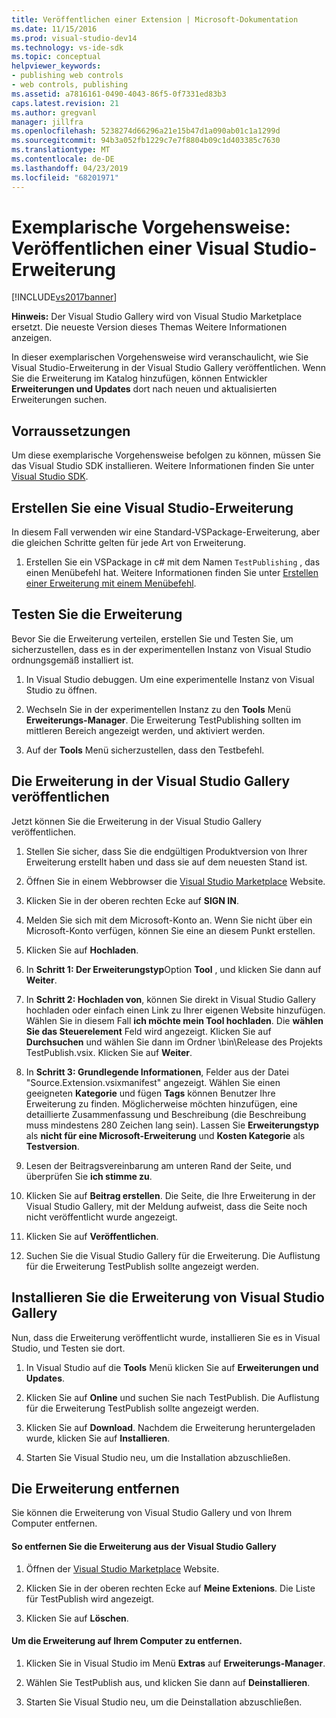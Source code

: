 ```yaml
---
title: Veröffentlichen einer Extension | Microsoft-Dokumentation
ms.date: 11/15/2016
ms.prod: visual-studio-dev14
ms.technology: vs-ide-sdk
ms.topic: conceptual
helpviewer_keywords:
- publishing web controls
- web controls, publishing
ms.assetid: a7816161-0490-4043-86f5-0f7331ed83b3
caps.latest.revision: 21
ms.author: gregvanl
manager: jillfra
ms.openlocfilehash: 5238274d66296a21e15b47d1a090ab01c1a1299d
ms.sourcegitcommit: 94b3a052fb1229c7e7f8804b09c1d403385c7630
ms.translationtype: MT
ms.contentlocale: de-DE
ms.lasthandoff: 04/23/2019
ms.locfileid: "68201971"
---
```

# <a name="walkthrough-publishing-a-visual-studio-extension"></a>Exemplarische Vorgehensweise: Veröffentlichen einer Visual Studio-Erweiterung
[!INCLUDE[vs2017banner](../includes/vs2017banner.md)]

**Hinweis:** Der Visual Studio Gallery wird von Visual Studio Marketplace ersetzt. Die neueste Version dieses Themas Weitere Informationen anzeigen.

In dieser exemplarischen Vorgehensweise wird veranschaulicht, wie Sie Visual Studio-Erweiterung in der Visual Studio Gallery veröffentlichen. Wenn Sie die Erweiterung im Katalog hinzufügen, können Entwickler **Erweiterungen und Updates** dort nach neuen und aktualisierten Erweiterungen suchen.

## <a name="prerequisites"></a>Vorraussetzungen
 Um diese exemplarische Vorgehensweise befolgen zu können, müssen Sie das Visual Studio SDK installieren. Weitere Informationen finden Sie unter [Visual Studio SDK](../extensibility/visual-studio-sdk.md).

## <a name="create-a-visual-studio-extension"></a>Erstellen Sie eine Visual Studio-Erweiterung
 In diesem Fall verwenden wir eine Standard-VSPackage-Erweiterung, aber die gleichen Schritte gelten für jede Art von Erweiterung.

1. Erstellen Sie ein VSPackage in c# mit dem Namen `TestPublishing` , das einen Menübefehl hat. Weitere Informationen finden Sie unter [Erstellen einer Erweiterung mit einem Menübefehl](../extensibility/creating-an-extension-with-a-menu-command.md).

## <a name="test-the-extension"></a>Testen Sie die Erweiterung
 Bevor Sie die Erweiterung verteilen, erstellen Sie und Testen Sie, um sicherzustellen, dass es in der experimentellen Instanz von Visual Studio ordnungsgemäß installiert ist.

1. In Visual Studio debuggen. Um eine experimentelle Instanz von Visual Studio zu öffnen.

2. Wechseln Sie in der experimentellen Instanz zu den **Tools** Menü **Erweiterungs-Manager**. Die Erweiterung TestPublishing sollten im mittleren Bereich angezeigt werden, und aktiviert werden.

3. Auf der **Tools** Menü sicherzustellen, dass den Testbefehl.

## <a name="publish-the-extension-to-the-visual-studio-gallery"></a>Die Erweiterung in der Visual Studio Gallery veröffentlichen
 Jetzt können Sie die Erweiterung in der Visual Studio Gallery veröffentlichen.

1. Stellen Sie sicher, dass Sie die endgültigen Produktversion von Ihrer Erweiterung erstellt haben und dass sie auf dem neuesten Stand ist.

2. Öffnen Sie in einem Webbrowser die [Visual Studio Marketplace](https://marketplace.visualstudio.com/) Website.

3. Klicken Sie in der oberen rechten Ecke auf **SIGN IN**.

4. Melden Sie sich mit dem Microsoft-Konto an. Wenn Sie nicht über ein Microsoft-Konto verfügen, können Sie eine an diesem Punkt erstellen.

5. Klicken Sie auf **Hochladen**.

6. In **Schritt 1: Der Erweiterungstyp**Option **Tool** , und klicken Sie dann auf **Weiter**.

7. In **Schritt 2: Hochladen von**, können Sie direkt in Visual Studio Gallery hochladen oder einfach einen Link zu Ihrer eigenen Website hinzufügen. Wählen Sie in diesem Fall **ich möchte mein Tool hochladen**. Die **wählen Sie das Steuerelement** Feld wird angezeigt. Klicken Sie auf **Durchsuchen** und wählen Sie dann im Ordner \bin\Release des Projekts TestPublish.vsix. Klicken Sie auf **Weiter**.

8. In **Schritt 3: Grundlegende Informationen**, Felder aus der Datei "Source.Extension.vsixmanifest" angezeigt. Wählen Sie einen geeigneten **Kategorie** und fügen **Tags** können Benutzer Ihre Erweiterung zu finden. Möglicherweise möchten hinzufügen, eine detaillierte Zusammenfassung und Beschreibung (die Beschreibung muss mindestens 280 Zeichen lang sein). Lassen Sie **Erweiterungstyp** als **nicht für eine Microsoft-Erweiterung** und **Kosten Kategorie** als **Testversion**.

9. Lesen der Beitragsvereinbarung am unteren Rand der Seite, und überprüfen Sie **ich stimme zu**.

10. Klicken Sie auf **Beitrag erstellen**. Die Seite, die Ihre Erweiterung in der Visual Studio Gallery, mit der Meldung aufweist, dass die Seite noch nicht veröffentlicht wurde angezeigt.

11. Klicken Sie auf **Veröffentlichen**.

12. Suchen Sie die Visual Studio Gallery für die Erweiterung. Die Auflistung für die Erweiterung TestPublish sollte angezeigt werden.

## <a name="install-the-extension-from-the-visual-studio-gallery"></a>Installieren Sie die Erweiterung von Visual Studio Gallery
 Nun, dass die Erweiterung veröffentlicht wurde, installieren Sie es in Visual Studio, und Testen sie dort.

1. In Visual Studio auf die **Tools** Menü klicken Sie auf **Erweiterungen und Updates**.

2. Klicken Sie auf **Online** und suchen Sie nach TestPublish. Die Auflistung für die Erweiterung TestPublish sollte angezeigt werden.

3. Klicken Sie auf **Download**. Nachdem die Erweiterung heruntergeladen wurde, klicken Sie auf **Installieren**.

4. Starten Sie Visual Studio neu, um die Installation abzuschließen.

## <a name="removing-the-extension"></a>Die Erweiterung entfernen
 Sie können die Erweiterung von Visual Studio Gallery und von Ihrem Computer entfernen.

#### <a name="to-remove-the-extension-from-the-visual-studio-gallery"></a>So entfernen Sie die Erweiterung aus der Visual Studio Gallery

1. Öffnen der [Visual Studio Marketplace](https://marketplace.visualstudio.com/) Website.

2. Klicken Sie in der oberen rechten Ecke auf **Meine Extenions**. Die Liste für TestPublish wird angezeigt.

3. Klicken Sie auf **Löschen**.

#### <a name="to-remove-the-extension-from-your-computer"></a>Um die Erweiterung auf Ihrem Computer zu entfernen.

1. Klicken Sie in Visual Studio im Menü **Extras** auf **Erweiterungs-Manager**.

2. Wählen Sie TestPublish aus, und klicken Sie dann auf **Deinstallieren**.

3. Starten Sie Visual Studio neu, um die Deinstallation abzuschließen.
